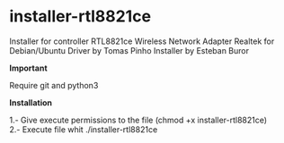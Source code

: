 # installer-rtl8821ce
Installer for controller RTL8821ce Wireless Network Adapter Realtek for Debian/Ubuntu
Driver by Tomas Pinho
Installer by Esteban Buror

<b>Important</b>

Require git and python3

<b>Installation</b>

1.- Give execute permissions to the file (chmod +x installer-rtl8821ce)<br>
2.- Execute file whit ./installer-rtl8821ce
